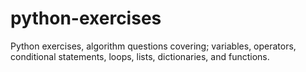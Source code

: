# python-exercises
Python exercises, algorithm questions covering; variables, operators, conditional statements, loops, lists, dictionaries, and functions.  
